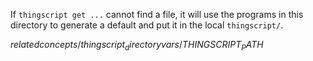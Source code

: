 If `thingscript get ...` cannot find a file, it will use the programs in this
directory to generate a default and put it in the local `thingscript/`.

$related concepts/thingscript_directory vars/THINGSCRIPT_PATH$
